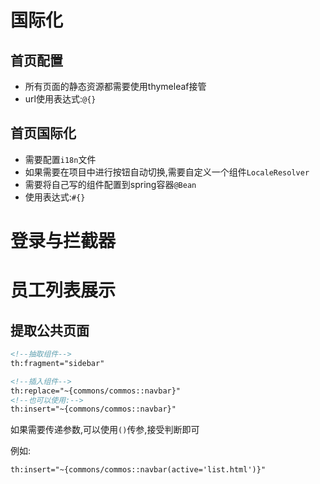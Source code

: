 # 国际化

## 首页配置

+   所有页面的静态资源都需要使用thymeleaf接管
+   url使用表达式:`@{}`

## 首页国际化

+   需要配置`i18n`文件
+   如果需要在项目中进行按钮自动切换,需要自定义一个组件`LocaleResolver`
+   需要将自己写的组件配置到spring容器`@Bean`
+   使用表达式:`#{}`

# 登录与拦截器



# 员工列表展示

## 提取公共页面

```html
<!--抽取组件-->
th:fragment="sidebar"

<!--插入组件-->
th:replace="~{commons/commos::navbar}"
<!--也可以使用:-->
th:insert="~{commons/commos::navbar}"

```

如果需要传递参数,可以使用`()`传参,接受判断即可

例如:

```html
th:insert="~{commons/commos::navbar(active='list.html')}"
```



## 
